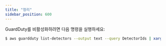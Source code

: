 ```yaml
---
title: "정리"
sidebar_position: 600
---
```


GuardDuty를 비활성화하려면 다음 명령을 실행하세요:

```bash test=false
$ aws guardduty list-detectors --output text --query DetectorIds | xargs aws guardduty delete-detector  --detector-id
```